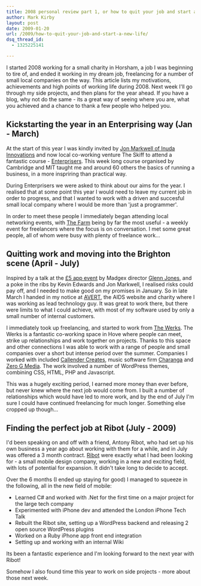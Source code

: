 ```yaml
---
title: 2008 personal review part 1, or how to quit your job and start a new life
author: Mark Kirby
layout: post
date: 2009-01-20
url: /2009/how-to-quit-your-job-and-start-a-new-life/
dsq_thread_id:
  - 1325225141

---
```

I started 2008 working for a small charity in Horsham, a job I was beginning to tire of, and ended it working in my dream job, freelancing for a number of small local companies on the way. This article lists my motivations, achievements and high points of working life during 2008. Next week I'll go through my side projects, and then plans for the year ahead. If you have a blog, why not do the same - its a great way of seeing where you are, what you achieved and a chance to thank a few people who helped you.

## Kickstarting the year in an Enterprising way (Jan - March)

At the start of this year I was kindly invited by [Jon Markwell of Inuda Innovations][1] and now local co-working venture The Skiff to attend a fantastic course - [Enterprisers][2]. This week long course organised by Cambridge and MIT taught me and around 60 others the basics of running a business, in a more inspriring than practical way.

During Enterprisers we were asked to think about our aims for the year. I realised that at some point this year I would need to leave my current job in order to progress, and that I wanted to work with a driven and succesful small local company where I would be more than 'just a programmer'.

In order to meet these people I immediately began attending local networking events, with [The Farm][3] being by far the most useful - a weekly event for freelancers where the focus is on conversation. I met some great people, all of whom were busy with plenty of freelance work...

## Quitting work and moving into the Brighton scene (April - July)

Inspired by a talk at the [£5 app event][4] by Madgex director [Glenn Jones][5], and a poke in the ribs by Kevin Edwards and Jon Markwell, I realised risks could pay off, and I needed to make good on my promises in January. So in late March I handed in my notice at [AVERT][6], the AIDS website and charity where I was working as lead technology guy. It was great to work there, but there were limits to what I could achieve, with most of my software used by only a small number of internal customers.

I immediately took up freelancing, and started to work from [The Werks][7]. The Werks is a fantastic co-working space in Hove where people can meet, strike up relationships and work together on projects. Thanks to this space and other connections I was able to work with a range of people and small companies over a short but intense period over the summer. Companies I worked with included [Callender Creates][8], music software firm [Charanga][9] and [Zero G Media][10]. The work involved a number of WordPress themes, combining CSS, HTML, PHP and Javascript.

This was a hugely exciting period, I earned more money than ever before, but never knew where the next job would come from. I built a number of relationships which would have led to more work, and by the end of July I'm sure I could have continued freelancing for much longer. Something else cropped up though...

## Finding the perfect job at Ribot (July - 2009)

I'd been speaking on and off with a friend, Antony Ribot, who had set up his own business a year ago about working with them for a while, and in July was offered a 3 month contract. [Ribot][11] were exactly what I had been looking for - a small mobile design company, working in a new and exciting field, with lots of potential for expansion. It didn't take long to decide to accept.

Over the 6 months (I ended up staying for good) I managed to squeeze in the following, all in the new field of mobile:

* Learned C# and worked with .Net for the first time on a major project for the large tech company
* Experimented with iPhone dev and attended the London iPhone Tech Talk
* Rebuilt the Ribot site, setting up a WordPress backend and releasing 2 open source WordPress plugins
* Worked on a Ruby iPhone app front end integration
* Setting up and working with an internal Wiki

Its been a fantastic experience and I'm looking forward to the next year with Ribot!

Somehow I also found time this year to work on side projects - more about those next week.

 [1]: http://www.inuda.com/
 [2]: http://www.cfel.jbs.cam.ac.uk/programmes/enterprisers/index.html
 [3]: http://www.brightonfarm.com/
 [4]: http://fivepoundapp.com/
 [5]: http://www.glennjones.net/Home/
 [6]: http://www.avert.org/
 [7]: http://thewerks.org.uk/
 [8]: http://www.callendercreates.com/
 [9]: http://www.charanga.com/
 [10]: http://www.zerogmedia.co.uk/
 [11]: http://ribot.co.uk/
